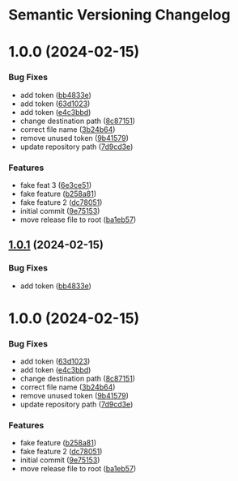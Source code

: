 # Semantic Versioning Changelog

# 1.0.0 (2024-02-15)


### Bug Fixes

* add token ([bb4833e](https://github.com/vauotto/semantic-release-test/commit/bb4833e4ac249f014579e12707ec5cc83ba5bfe1))
* add token ([63d1023](https://github.com/vauotto/semantic-release-test/commit/63d10233887c506fa17d58e1fb6dd2c6d932ffe2))
* add token ([e4c3bbd](https://github.com/vauotto/semantic-release-test/commit/e4c3bbd3b3cddcae8b12a4e958541ad02bdcdcd1))
* change destination path ([8c87151](https://github.com/vauotto/semantic-release-test/commit/8c87151016142a30410b4ab337bb3c9cf22b2892))
* correct file name ([3b24b64](https://github.com/vauotto/semantic-release-test/commit/3b24b646bf616c276f1cd387f5c37ae2d1ad7657))
* remove unused token ([9b41579](https://github.com/vauotto/semantic-release-test/commit/9b4157919c614b0fd0664c16d9e306087515df82))
* update repository path ([7d9cd3e](https://github.com/vauotto/semantic-release-test/commit/7d9cd3e3526a7cfb7d60e26108263081575aa08b))


### Features

* fake feat 3 ([6e3ce51](https://github.com/vauotto/semantic-release-test/commit/6e3ce51dff3d4d4dc334aec0d9e2dcf004f6a2fe))
* fake feature ([b258a81](https://github.com/vauotto/semantic-release-test/commit/b258a81a8a9e00cf2ba903e3d2ca0b1f4377a166))
* fake feature 2 ([dc78051](https://github.com/vauotto/semantic-release-test/commit/dc78051a843e45ee6814f14006c891787b417ec0))
* initial commit ([9e75153](https://github.com/vauotto/semantic-release-test/commit/9e75153a0c33ac4f993615ff079e80df91f88bdc))
* move release file to root ([ba1eb57](https://github.com/vauotto/semantic-release-test/commit/ba1eb57c54fb80e24fa6bc4556c6423986d4956c))

## [1.0.1](https://github.com/vauotto/semantic-release-test/compare/v1.0.0...v1.0.1) (2024-02-15)


### Bug Fixes

* add token ([bb4833e](https://github.com/vauotto/semantic-release-test/commit/bb4833e4ac249f014579e12707ec5cc83ba5bfe1))

# 1.0.0 (2024-02-15)


### Bug Fixes

* add token ([63d1023](https://github.com/vauotto/semantic-release-test/commit/63d10233887c506fa17d58e1fb6dd2c6d932ffe2))
* add token ([e4c3bbd](https://github.com/vauotto/semantic-release-test/commit/e4c3bbd3b3cddcae8b12a4e958541ad02bdcdcd1))
* change destination path ([8c87151](https://github.com/vauotto/semantic-release-test/commit/8c87151016142a30410b4ab337bb3c9cf22b2892))
* correct file name ([3b24b64](https://github.com/vauotto/semantic-release-test/commit/3b24b646bf616c276f1cd387f5c37ae2d1ad7657))
* remove unused token ([9b41579](https://github.com/vauotto/semantic-release-test/commit/9b4157919c614b0fd0664c16d9e306087515df82))
* update repository path ([7d9cd3e](https://github.com/vauotto/semantic-release-test/commit/7d9cd3e3526a7cfb7d60e26108263081575aa08b))


### Features

* fake feature ([b258a81](https://github.com/vauotto/semantic-release-test/commit/b258a81a8a9e00cf2ba903e3d2ca0b1f4377a166))
* fake feature 2 ([dc78051](https://github.com/vauotto/semantic-release-test/commit/dc78051a843e45ee6814f14006c891787b417ec0))
* initial commit ([9e75153](https://github.com/vauotto/semantic-release-test/commit/9e75153a0c33ac4f993615ff079e80df91f88bdc))
* move release file to root ([ba1eb57](https://github.com/vauotto/semantic-release-test/commit/ba1eb57c54fb80e24fa6bc4556c6423986d4956c))
